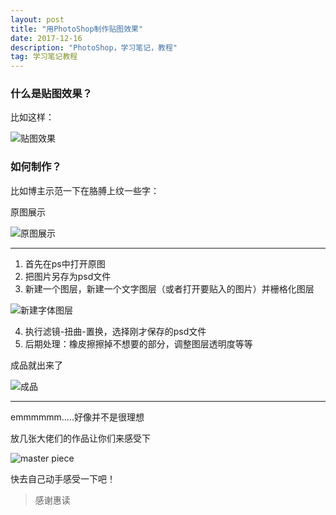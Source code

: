```yaml
---
layout: post
title: "用PhotoShop制作贴图效果"
date: 2017-12-16 
description: "PhotoShop，学习笔记，教程"
tag: 学习笔记教程
---
```


### 什么是贴图效果？

比如这样：

![贴图效果](https://timgsa.baidu.com/timg?image&quality=80&size=b9999_10000&sec=1513948261&di=77278253fda379b3cc9f71f62c9028be&imgtype=jpg&er=1&src=http%3A%2F%2Fwww.hinews.cn%2Fpic%2F0%2F15%2F94%2F20%2F15942074_729986.jpg)

### 如何制作？

比如博主示范一下在胳膊上纹一些字：

原图展示

![原图展示](https://darkkris.github.io/images/posts/ps/10.jpg)

***

1. 首先在ps中打开原图
2. 把图片另存为psd文件
3. 新建一个图层，新建一个文字图层（或者打开要贴入的图片）并栅格化图层

![新建字体图层](https://darkkris.github.io/images/posts/ps/11.png)

4. 执行滤镜-扭曲-置换，选择刚才保存的psd文件
5. 后期处理：橡皮擦擦掉不想要的部分，调整图层透明度等等

成品就出来了

![成品](https://darkkris.github.io/images/posts/ps/12.png)

***

emmmmmm.....好像并不是很理想

放几张大佬们的作品让你们来感受下

![master piece](https://darkkris.github.io/images/posts/ps/13.png)

快去自己动手感受一下吧！

> 感谢惠读
